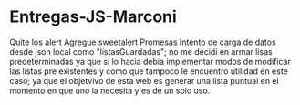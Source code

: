 # Entregas-JS-Marconi

Quite los alert
Agregue sweetalert
Promesas
Intento de carga de datos desde json local como "listasGuardadas"; no me decidi en armar lisas predeterminadas ya que si lo hacia debia implementar modos de modificar las listas pre existentes 
y como que tampoco le encuentro utilidad en este caso; ya que el objetvivo de esta web es generar una lista puntual en el momento en que uno la necesita y es de un solo uso.

